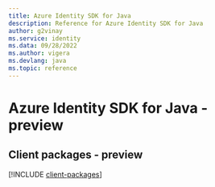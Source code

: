 ```yaml
---
title: Azure Identity SDK for Java
description: Reference for Azure Identity SDK for Java
author: g2vinay
ms.service: identity
ms.data: 09/28/2022
ms.author: vigera
ms.devlang: java
ms.topic: reference
---
```

# Azure Identity SDK for Java - preview

## Client packages - preview
[!INCLUDE [client-packages](identity-client-index.md)]
